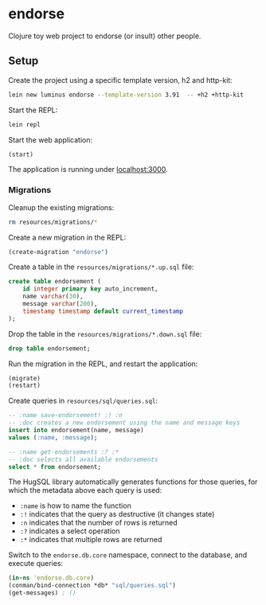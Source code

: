 # endorse

Clojure toy web project to endorse (or insult) other people.

## Setup

Create the project using a specific template version, h2 and http-kit:

```sh
lein new luminus endorse --template-version 3.91  -- +h2 +http-kit
```

Start the REPL:

```sh
lein repl
```

Start the web application:

```clojure
(start)
```

The application is running under [localhost:3000](http://localhost:3000/).

### Migrations

Cleanup the existing migrations:

```sh
rm resources/migrations/*
```

Create a new migration in the REPL:

```clojure
(create-migration "endorse")
```

Create a table in the `resources/migrations/*.up.sql` file:

```sql
create table endorsement (
    id integer primary key auto_increment,
    name varchar(30),
    message varchar(200),
    timestamp timestamp default current_timestamp
);
```

Drop the table in the `resources/migrations/*.down.sql` file:

```sql
drop table endorsement;
```

Run the migration in the REPL, and restart the application:

```clojure
(migrate)
(restart)
```

Create queries in `resources/sql/queries.sql`:

```sql
-- :name save-endorsement! :! :n
-- :doc creates a new endorsement using the name and message keys
insert into endorsement(name, message)
values (:name, :message);

-- :name get-endorsements :? :*
-- :doc selects all available endorsements
select * from endorsement;
```

The HugSQL library automatically generates functions for those
queries, for which the metadata above each query is used:

- `:name` is how to name the function
- `:!` indicates that the query as destructive (it changes state)
- `:n` indicates that the number of rows is returned
- `:?` indicates a select operation
- `:*` indicates that multiple rows are returned

Switch to the `endorse.db.core` namespace, connect to the database,
and execute queries:

```clojure
(in-ns 'endorse.db.core)
(conman/bind-connection *db* "sql/queries.sql")
(get-messages) ; ()
```